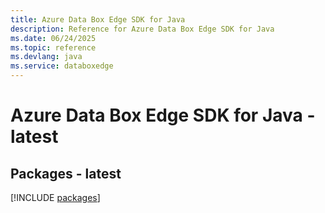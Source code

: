 ```yaml
---
title: Azure Data Box Edge SDK for Java
description: Reference for Azure Data Box Edge SDK for Java
ms.date: 06/24/2025
ms.topic: reference
ms.devlang: java
ms.service: databoxedge
---
```

# Azure Data Box Edge SDK for Java - latest
## Packages - latest
[!INCLUDE [packages](data-box-edge-index.md)]
